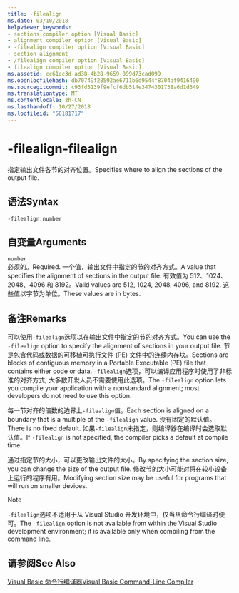```yaml
---
title: -filealign
ms.date: 03/10/2018
helpviewer_keywords:
- sections compiler option [Visual Basic]
- alignment compiler option [Visual Basic]
- -filealign compiler option [Visual Basic]
- section alignment
- /filealign compiler option [Visual Basic]
- filealign compiler option [Visual Basic]
ms.assetid: cc61ec3d-ad38-4b28-9659-099d73cad099
ms.openlocfilehash: db70749f28592ae6711b6d9544f8704af9416490
ms.sourcegitcommit: c93fd5139f9efcf6db514e3474301738a6d1d649
ms.translationtype: MT
ms.contentlocale: zh-CN
ms.lasthandoff: 10/27/2018
ms.locfileid: "50181717"
---
```

# <a name="-filealign"></a><span data-ttu-id="68731-102">-filealign</span><span class="sxs-lookup"><span data-stu-id="68731-102">-filealign</span></span>
<span data-ttu-id="68731-103">指定输出文件各节的对齐位置。</span><span class="sxs-lookup"><span data-stu-id="68731-103">Specifies where to align the sections of the output file.</span></span>  
  
## <a name="syntax"></a><span data-ttu-id="68731-104">语法</span><span class="sxs-lookup"><span data-stu-id="68731-104">Syntax</span></span>  
  
```  
-filealign:number  
```  
  
## <a name="arguments"></a><span data-ttu-id="68731-105">自变量</span><span class="sxs-lookup"><span data-stu-id="68731-105">Arguments</span></span>  
 `number`  
 <span data-ttu-id="68731-106">必须的。</span><span class="sxs-lookup"><span data-stu-id="68731-106">Required.</span></span> <span data-ttu-id="68731-107">一个值，输出文件中指定的节的对齐方式。</span><span class="sxs-lookup"><span data-stu-id="68731-107">A value that specifies the alignment of sections in the output file.</span></span> <span data-ttu-id="68731-108">有效值为 512、1024、2048、4096 和 8192。</span><span class="sxs-lookup"><span data-stu-id="68731-108">Valid values are 512, 1024, 2048, 4096, and 8192.</span></span> <span data-ttu-id="68731-109">这些值以字节为单位。</span><span class="sxs-lookup"><span data-stu-id="68731-109">These values are in bytes.</span></span>  
  
## <a name="remarks"></a><span data-ttu-id="68731-110">备注</span><span class="sxs-lookup"><span data-stu-id="68731-110">Remarks</span></span>  
 <span data-ttu-id="68731-111">可以使用`-filealign`选项以在输出文件中指定的节的对齐方式。</span><span class="sxs-lookup"><span data-stu-id="68731-111">You can use the `-filealign` option to specify the alignment of sections in your output file.</span></span> <span data-ttu-id="68731-112">节是包含代码或数据的可移植可执行文件 (PE) 文件中的连续内存块。</span><span class="sxs-lookup"><span data-stu-id="68731-112">Sections are blocks of contiguous memory in a Portable Executable (PE) file that contains either code or data.</span></span> <span data-ttu-id="68731-113">`-filealign`选项，可以编译应用程序时使用了非标准的对齐方式; 大多数开发人员不需要使用此选项。</span><span class="sxs-lookup"><span data-stu-id="68731-113">The `-filealign` option lets you compile your application with a nonstandard alignment; most developers do not need to use this option.</span></span>  
  
 <span data-ttu-id="68731-114">每一节对齐的倍数的边界上`-filealign`值。</span><span class="sxs-lookup"><span data-stu-id="68731-114">Each section is aligned on a boundary that is a multiple of the `-filealign` value.</span></span> <span data-ttu-id="68731-115">没有固定的默认值。</span><span class="sxs-lookup"><span data-stu-id="68731-115">There is no fixed default.</span></span> <span data-ttu-id="68731-116">如果`-filealign`未指定，则编译器在编译时会选取默认值。</span><span class="sxs-lookup"><span data-stu-id="68731-116">If `-filealign` is not specified, the compiler picks a default at compile time.</span></span>  
  
 <span data-ttu-id="68731-117">通过指定节的大小，可以更改输出文件的大小。</span><span class="sxs-lookup"><span data-stu-id="68731-117">By specifying the section size, you can change the size of the output file.</span></span> <span data-ttu-id="68731-118">修改节的大小可能对将在较小设备上运行的程序有用。</span><span class="sxs-lookup"><span data-stu-id="68731-118">Modifying section size may be useful for programs that will run on smaller devices.</span></span>  
  
> [!NOTE]
>  <span data-ttu-id="68731-119">`-filealign`选项不适用于从 Visual Studio 开发环境中，仅当从命令行编译时便可。</span><span class="sxs-lookup"><span data-stu-id="68731-119">The `-filealign` option is not available from within the Visual Studio development environment; it is available only when compiling from the command line.</span></span>  
  
## <a name="see-also"></a><span data-ttu-id="68731-120">请参阅</span><span class="sxs-lookup"><span data-stu-id="68731-120">See Also</span></span>  
 [<span data-ttu-id="68731-121">Visual Basic 命令行编译器</span><span class="sxs-lookup"><span data-stu-id="68731-121">Visual Basic Command-Line Compiler</span></span>](../../../visual-basic/reference/command-line-compiler/index.md)

